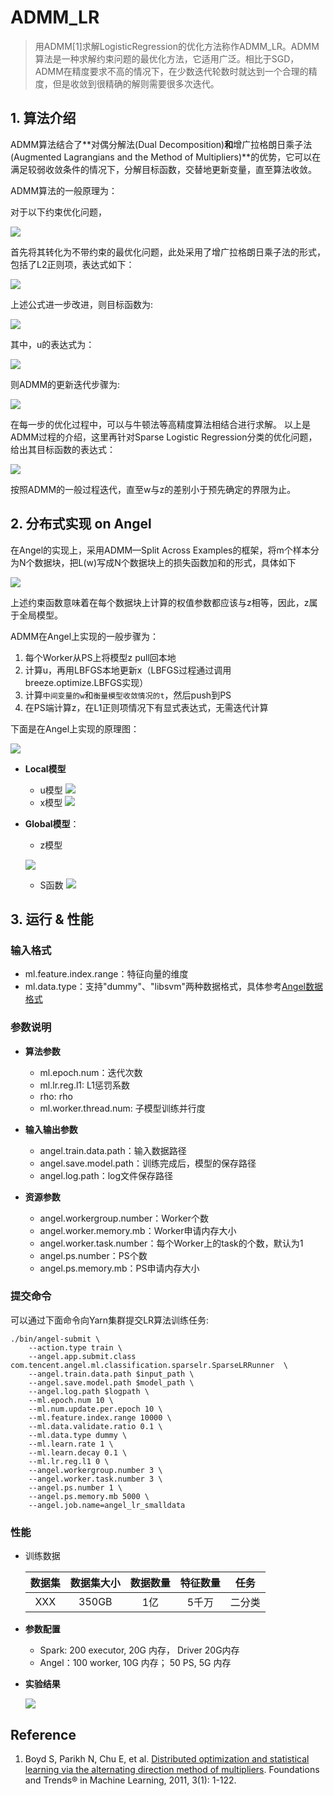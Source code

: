 # ADMM_LR

> 用ADMM[1]求解LogisticRegression的优化方法称作ADMM_LR。ADMM算法是一种求解约束问题的最优化方法，它适用广泛。相比于SGD，ADMM在精度要求不高的情况下，在少数迭代轮数时就达到一个合理的精度，但是收敛到很精确的解则需要很多次迭代。

## 1. 算法介绍

ADMM算法结合了**对偶分解法(Dual Decomposition)**和**增广拉格朗日乘子法(Augmented Lagrangians and the Method of Multipliers)**的优势，它可以在满足较弱收敛条件的情况下，分解目标函数，交替地更新变量，直至算法收敛。

ADMM算法的一般原理为：

对于以下约束优化问题，

![](../img/admm_general.png)

首先将其转化为不带约束的最优化问题，此处采用了增广拉格朗日乘子法的形式，包括了L2正则项，表达式如下：

![](../img/admm_l2.png)

上述公式进一步改进，则目标函数为:

![](../img/admm_loss_dual.png)

其中，u的表达式为：

![](../img/admm_u.png)

则ADMM的更新迭代步骤为:

![](../img/admm_iter_xzu.png)

在每一步的优化过程中，可以与牛顿法等高精度算法相结合进行求解。
以上是ADMM过程的介绍，这里再针对Sparse Logistic Regression分类的优化问题，给出其目标函数的表达式：

![](../img/admm_loss.png)

按照ADMM的一般过程迭代，直至w与z的差别小于预先确定的界限为止。

## 2. 分布式实现 on Angel

在Angel的实现上，采用ADMM—Split Across Examples的框架，将m个样本分为N个数据块，把L(w)写成N个数据块上的损失函数加和的形式，具体如下

![](../img/admm_loss_angel.png)

上述约束函数意味着在每个数据块上计算的权值参数都应该与z相等，因此，z属于全局模型。

ADMM在Angel上实现的一般步骤为：

1. 每个Worker从PS上将模型z pull回本地
2. 计算u，再用LBFGS本地更新x（LBFGS过程通过调用breeze.optimize.LBFGS实现）
3. 计算`中间变量的w`和`衡量模型收敛情况的t`，然后push到PS
4. 在PS端计算z，在L1正则项情况下有显式表达式，无需迭代计算

下面是在Angel上实现的原理图：

![](../img/admm_lr_1.png)


* **Local模型**

	* u模型
	![](../img/admm_local_u.png)	
	* x模型
	![](../img/admm_local_x.png)

* **Global模型**：

	* z模型

	![](../img/admm_local_z.png)

	* S函数
	![](../img/admm_z_s.png)

## 3. 运行 & 性能

###  **输入格式**
  * ml.feature.index.range：特征向量的维度
  * ml.data.type：支持"dummy"、"libsvm"两种数据格式，具体参考[Angel数据格式](data_format.md)

### **参数说明**


* **算法参数**  
  * ml.epoch.num：迭代次数   
  * ml.lr.reg.l1: L1惩罚系数
  * rho: rho
  * ml.worker.thread.num: 子模型训练并行度

* **输入输出参数**
  * angel.train.data.path：输入数据路径   
  * angel.save.model.path：训练完成后，模型的保存路径   
  * angel.log.path：log文件保存路径   

       
* **资源参数**
  * angel.workergroup.number：Worker个数   
  * angel.worker.memory.mb：Worker申请内存大小    
  * angel.worker.task.number：每个Worker上的task的个数，默认为1    
  * angel.ps.number：PS个数    
  * angel.ps.memory.mb：PS申请内存大小

###  **提交命令**

可以通过下面命令向Yarn集群提交LR算法训练任务:

```shell
./bin/angel-submit \
    --action.type train \
    --angel.app.submit.class com.tencent.angel.ml.classification.sparselr.SparseLRRunner  \
    --angel.train.data.path $input_path \
    --angel.save.model.path $model_path \
    --angel.log.path $logpath \
    --ml.epoch.num 10 \
    --ml.num.update.per.epoch 10 \
    --ml.feature.index.range 10000 \
    --ml.data.validate.ratio 0.1 \
    --ml.data.type dummy \
    --ml.learn.rate 1 \
    --ml.learn.decay 0.1 \
    --ml.lr.reg.l1 0 \
    --angel.workergroup.number 3 \
    --angel.worker.task.number 3 \
    --angel.ps.number 1 \
    --angel.ps.memory.mb 5000 \
    --angel.job.name=angel_lr_smalldata
```

### 性能


* 训练数据

	| 数据集 | 数据集大小 | 数据数量 | 特征数量 | 任务 |
	|:------:|:----------:|:--------:|:--------:|:-------:|
	| XXX  |    350GB    |   1亿  |   5千万   | 二分类 |


* **参数配置**

    * Spark:  200 executor, 20G 内存， Driver 20G内存
    * Angel：100 worker, 10G 内存； 50 PS, 5G 内存
    
* **实验结果**

    ![](../img/admm_lr.png)


## Reference
1. Boyd S, Parikh N, Chu E, et al. [Distributed optimization and statistical learning via the alternating direction method of multipliers](https://pdfs.semanticscholar.org/905b/cb57493c8b97b216bc6786aa122e1ad608b0.pdf). Foundations and Trends® in Machine Learning, 2011, 3(1): 1-122.